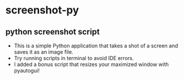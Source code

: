 # screenshot-py
## python screenshot script
- This is a simple Python application that takes a shot of a screen and saves it as an image file.
- Try running scripts in terminal to avoid IDE errors.
- I added a bonus script that resizes your maximized window with pyautogui! 
